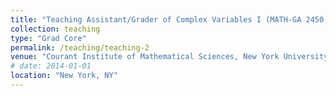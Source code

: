 ```yaml
---
title: "Teaching Assistant/Grader of Complex Variables I (MATH-GA 2450)"
collection: teaching
type: "Grad Core"
permalink: /teaching/teaching-2
venue: "Courant Institute of Mathematical Sciences, New York University, Fall 2020"
# date: 2014-01-01
location: "New York, NY"
---
```


<!-- This is a description of a teaching experience. You can use markdown like any other post.

Heading 1
======

Heading 2
======

Heading 3
====== -->